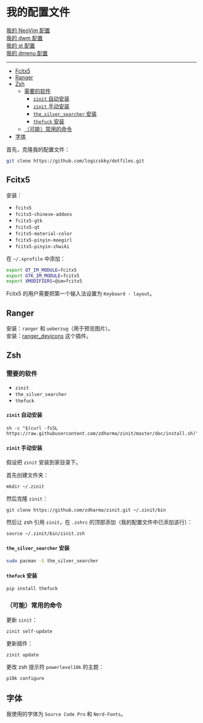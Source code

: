 # 我的配置文件

[我的 NeoVim 配置](https://github.com/logicskky/LogicVim)  
[我的 dwm 配置](https://github.com/logicskky/dwm)  
[我的 st 配置](https://github.com/logicskky/st)  
[我的 dmenu 配置](https://github.com/logicskky/dmenu)  

---

<!-- vim-markdown-toc GFM -->

* [Fcitx5](#fcitx5)
* [Ranger](#ranger)
* [Zsh](#zsh)
    * [需要的软件](#需要的软件)
        * [`zinit` 自动安装](#zinit-自动安装)
        * [`zinit` 手动安装](#zinit-手动安装)
        * [`the_silver_searcher` 安装](#the_silver_searcher-安装)
        * [`thefuck` 安装](#thefuck-安装)
    * [（可能）常用的命令](#可能常用的命令)
* [字体](#字体)

<!-- vim-markdown-toc -->

首先，克隆我的配置文件：

```zsh
git clone https://github.com/logicskky/dotfiles.git
```

## Fcitx5

安装：

- `fcitx5`
- `fcitx5-chinese-addons`
- `fcitx5-gtk`
- `fcitx5-qt`
- `fcitx5-material-color`
- `fcitx5-pinyin-moegirl`
- `fcitx5-pinyin-zhwiki`

在 `~/.xprofile` 中添加：

```zsh
export QT_IM_MODULE=fcitx5
export GTK_IM_MODULE=fcitx5
export XMODIFIERS=@im=fcitx5
```

Fcitx5 的用户需要把第一个输入法设置为 `Keyboard - layout`。

## Ranger

安装：`ranger` 和 `ueberzug`（用于预览图片）。  
安装：[ranger_devicons](https://github.com/alexanderjeurissen/ranger_devicons) 这个插件。  

## Zsh

### 需要的软件

- `zinit`
- `the_silver_searcher`
- `thefuck`

#### `zinit` 自动安装

```
sh -c "$(curl -fsSL https://raw.githubusercontent.com/zdharma/zinit/master/doc/install.sh)"
```

#### `zinit` 手动安装

假设把 `zinit` 安装到家目录下。  

首先创建文件夹：

```
mkdir ~/.zinit
```

然后克隆 `zinit`：

```
git clone https://github.com/zdharma/zinit.git ~/.zinit/bin
```

然后让 zsh 引用 `zinit`，在 `.zshrc` 的顶部添加（我的配置文件中已添加该行）：

```
source ~/.zinit/bin/zinit.zsh
```

#### `the_silver_searcher` 安装

```zsh
sudo pacman -S the_silver_searcher
```

#### `thefuck` 安装

```zsh
pip install thefuck
```

### （可能）常用的命令

更新 `zinit`：

```
zinit self-update
```

更新插件：

```
zinit update
```

更改 zsh 提示符 `powerlevel10k` 的主题：

```
p10k configure
```

## 字体

我使用的字体为 `Source Code Pro` 和 `Nerd-Fonts`。

